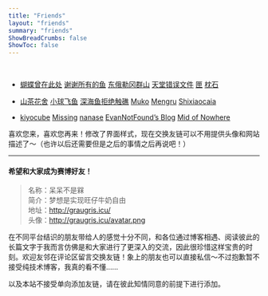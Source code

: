 ```yaml
---
title: "Friends"
layout: "friends"
summary: "friends"
ShowBreadCrumbs: false
ShowToc: false
---
```

<style>
  .post-meta {
    display: none;
  }

.post-content ul {
    padding-inline-start: 40px;
/*修改列表缩进量*/
}

.post-content a{
    box-shadow: none;
    /*去掉链接下方横线*/
    color: rgb(114,62,136); 
    /*修改链接颜色*/
}

.post-content li::marker {
  content: "❀  "; 
  /* 让无序列表前的圆点变成小花 */
  color:  rgb(152,101,175); 

}

.post-content a::after {
    content: " | " ;
    /* 让每个超链接后都有个分隔号 */
    padding: 0 0.2em; /* 调整间距大小 */
}

.post-content a:last-child::after {
    content: none;
    /* 最后一个链接不需要分隔号 */
}
</style>

</br>



- [蝴蝶曾在此处](https://write.c7.io/tyou/) [谢谢所有的鱼](https://gregueria.icu/) [东俄勒冈群山](https://houdini.eu.org/) [天堂错误文件](https://naturaleki.one/) [匣](https://lunasa.icu) [枕石](https://zhen-shi.github.io/) 

- [山茶花舍](https://irithys.com) [小球飞鱼](https://mantyke.icu/) [深海鱼拒绝触礁](https://trails-of-isara.vercel.app/) [Muko](https://oaad.iceco.icu/) [Mengru](https://mengru.space/) [Shixiaocaia](https://shixiaocaia.fun) 

- [kiyocube](https://kiyocube.me/) [Missing](https://www.missingid.online) [nanase](https://heyheynanase.vercel.app/) [EvanNotFound’s Blog](https://ohevan.com) [Mid of Nowhere](https://notes.midofnowhere.link/)

喜欢您来，喜欢您再来！修改了界面样式，现在交换友链可以不用提供头像和网站描述了～（也许以后还需要但是之后的事情之后再说吧！）

---

#### 希望和大家成为赛博好友！

> 名称：呆呆不是槑  
> 简介：梦想是实现旺仔牛奶自由  
> 地址：http://graugris.icu/ </br>
> 头像：http://graugris.icu/avatar.png

在不同平台结识的朋友带给人的感觉十分不同，和各位通过博客相遇、阅读彼此的长篇文字于我而言仿佛是和大家进行了更深入的交流，因此很珍惜这样宝贵的时刻。欢迎友邻在评论区留言交换友链！象上的朋友也可以直接私信～不过抱歉暂不接受纯技术博客，我真的看不懂……

以及本站不接受单向添加友链，请在彼此知情同意的前提下进行添加。
